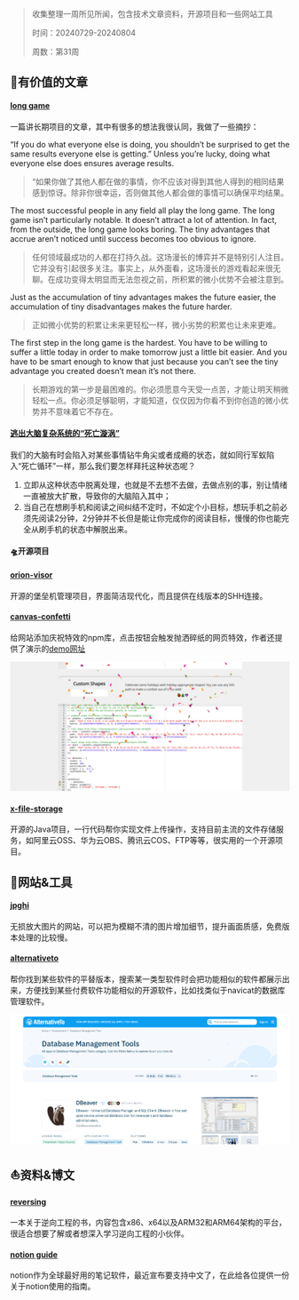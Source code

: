 > 收集整理一周所见所闻，包含技术文章资料，开源项目和一些网站工具
> 
> 时间：20240729-20240804
> 
> 周数：第31周

## 📜有价值的文章

#### [long game](https://fs.blog/long-game/)

一篇讲长期项目的文章，其中有很多的想法我很认同，我做了一些摘抄：

“If you do what everyone else is doing, you shouldn’t be surprised to get the same results everyone else is getting.” Unless you’re lucky, doing what everyone else does ensures average results. 

> “如果你做了其他人都在做的事情，你不应该对得到其他人得到的相同结果感到惊讶。除非你很幸运，否则做其他人都会做的事情可以确保平均结果。



The most successful people in any field all play the long game. The long game isn’t particularly notable. It doesn’t attract a lot of attention. In fact, from the outside, the long game looks boring. The tiny advantages that accrue aren’t noticed until success becomes too obvious to ignore.

> 任何领域最成功的人都在打持久战。这场漫长的博弈并不是特别引人注目。它并没有引起很多关注。事实上，从外面看，这场漫长的游戏看起来很无聊。在成功变得太明显而无法忽视之前，所积累的微小优势不会被注意到。



Just as the accumulation of tiny advantages makes the future easier, the accumulation of tiny disadvantages makes the future harder.

> 正如微小优势的积累让未来更轻松一样，微小劣势的积累也让未来更难。



The first step in the long game is the hardest. You have to be willing to suffer a little today in order to make tomorrow just a little bit easier. And you have to be smart enough to know that just because you can’t see the tiny advantage you created doesn’t mean it’s not there.

> 长期游戏的第一步是最困难的。你必须愿意今天受一点苦，才能让明天稍微轻松一点。你必须足够聪明，才能知道，仅仅因为你看不到你创造的微小优势并不意味着它不存在。



#### [逃出大脑复杂系统的“死亡漩涡”](https://zhangke.space/%E9%80%83%E5%87%BA%E5%A4%A7%E8%84%91%E5%A4%8D%E6%9D%82%E7%B3%BB%E7%BB%9F%E7%9A%84%E6%AD%BB%E4%BA%A1%E6%BC%A9%E6%B6%A1/)

我们的大脑有时会陷入对某些事情钻牛角尖或者成瘾的状态，就如同行军蚁陷入“死亡循环”一样，那么我们要怎样拜托这种状态呢？

1. 立即从这种状态中脱离处理，也就是不去想不去做，去做点别的事，别让情绪一直被放大扩散，导致你的大脑陷入其中；
2. 当自己在想刷手机和阅读之间纠结不定时，不如定个小目标，想玩手机之前必须先阅读2分钟，2分钟并不长但是能让你完成你的阅读目标，慢慢的你也能完全从刷手机的状态中解脱出来。





#### 🛸开源项目

#### [orion-visor](https://github.com/dromara/orion-visor)

开源的堡垒机管理项目，界面简洁现代化，而且提供在线版本的SHH连接。

#### [canvas-confetti](https://github.com/catdad/canvas-confetti)

给网站添加庆祝特效的npm库，点击按钮会触发抛洒碎纸的网页特效，作者还提供了演示的[demo网址](https://www.kirilv.com/canvas-confetti/)

![image-20240802085808048](./images/image-20240802085808048.png)



#### [x-file-storage](https://github.com/dromara/x-file-storage)

开源的Java项目，一行代码帮你实现文件上传操作，支持目前主流的文件存储服务，如阿里云OSS、华为云OBS、腾讯云COS、FTP等等，很实用的一个开源项目。



## 🚀网站&工具

#### [jpghi](https://jpghi.com/)

无损放大图片的网站，可以把为模糊不清的图片增加细节，提升画面质感，免费版本处理的比较慢。



#### [alternativeto](https://alternativeto.net/)

帮你找到某些软件的平替版本，搜索某一类型软件时会把功能相似的软件都展示出来，方便找到某些付费软件功能相似的开源软件，比如找类似于navicat的数据库管理软件。

![](./images/image-20240729155847001.png)

## ⛵资料&博文

#### [reversing](https://0xinfection.github.io/reversing/)

一本关于逆向工程的书，内容包含x86、x64以及ARM32和ARM64架构的平台，很适合想要了解或者想深入学习逆向工程的小伙伴。



#### [notion guide](https://notionchina.co/guide/)

notion作为全球最好用的笔记软件，最近宣布要支持中文了，在此给各位提供一份关于notion使用的指南。